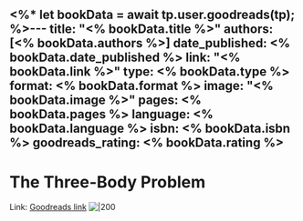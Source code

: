 <%*
let bookData = await tp.user.goodreads(tp);
%>---
title: "<% bookData.title %>"
authors: [<% bookData.authors %>]
date_published: <% bookData.date_published %>
link: "<% bookData.link %>"
type: <% bookData.type %>
format: <% bookData.format %>
image: "<% bookData.image %>"
pages: <% bookData.pages %>
language: <% bookData.language %>
isbn: <% bookData.isbn %>
goodreads_rating: <% bookData.rating %>
---
# The Three-Body Problem
Link: [Goodreads link](<% bookData.link %>)
![|200](<% bookData.image %>)

